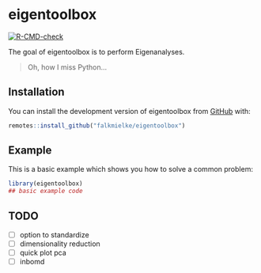
# eigentoolbox

<!-- badges: start -->
  [![R-CMD-check](https://github.com/falkmielke/eigentoolbox/actions/workflows/R-CMD-check.yaml/badge.svg)](https://github.com/falkmielke/eigentoolbox/actions/workflows/R-CMD-check.yaml)
<!-- badges: end -->

The goal of eigentoolbox is to perform Eigenanalyses.

> Oh, how I miss Python...

## Installation

You can install the development version of eigentoolbox from [GitHub](https://github.com/) with:

``` r
remotes::install_github("falkmielke/eigentoolbox")
```

## Example

This is a basic example which shows you how to solve a common problem:

``` r
library(eigentoolbox)
## basic example code
```


## TODO

- [ ] option to standardize
- [ ] dimensionality reduction
- [ ] quick plot pca
- [ ] inbomd
